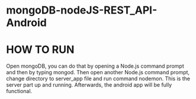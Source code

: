 # mongoDB-nodeJS-REST_API-Android
# HOW TO RUN
Open mongoDB, you can do that by opening a Node.js command prompt and then by typing mongod.
 Then open another Node.js command prompt, change directory to server_app file and run command nodemon. 
This is the server part up and running. Afterwards, the android app will be fully functional.
